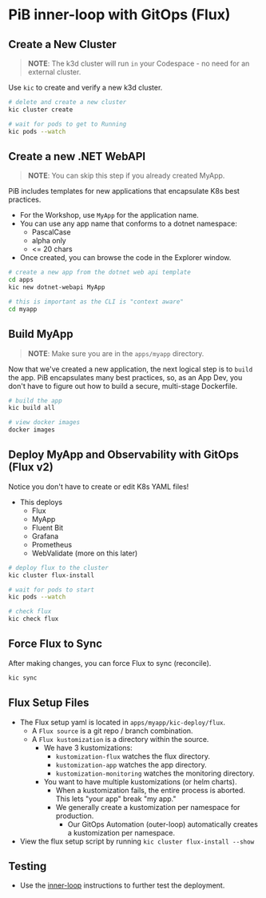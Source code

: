 # PiB inner-loop with GitOps (Flux)

## Create a New Cluster

> **NOTE**: The k3d cluster will run `in` your Codespace - no need for an external cluster.

Use `kic` to create and verify a new k3d cluster.

```bash
# delete and create a new cluster
kic cluster create

# wait for pods to get to Running
kic pods --watch
```

## Create a new .NET WebAPI

> **NOTE**: You can skip this step if you already created MyApp.

PiB includes templates for new applications that encapsulate K8s best practices.

- For the Workshop, use `MyApp` for the application name.
- You can use any app name that conforms to a dotnet namespace:
  - PascalCase
  - alpha only
  - <= 20 chars
- Once created, you can browse the code in the Explorer window.

```bash
# create a new app from the dotnet web api template
cd apps
kic new dotnet-webapi MyApp

# this is important as the CLI is "context aware"
cd myapp
```

## Build MyApp

> **NOTE**: Make sure you are in the `apps/myapp` directory.

Now that we've created a new application, the next logical step is to `build` the app. PiB encapsulates
many best practices, so, as an App Dev, you don't have to figure out how to build a secure, multi-stage
Dockerfile.

```bash
# build the app
kic build all

# view docker images
docker images
```

## Deploy MyApp and Observability with GitOps (Flux v2)

Notice you don't have to create or edit K8s YAML files!

- This deploys
  - Flux
  - MyApp
  - Fluent Bit
  - Grafana
  - Prometheus
  - WebValidate (more on this later)

```bash
# deploy flux to the cluster
kic cluster flux-install

# wait for pods to start
kic pods --watch

# check flux
kic check flux
```

## Force Flux to Sync

After making changes, you can force Flux to sync (reconcile).

```bash
kic sync
```

## Flux Setup Files

- The Flux setup yaml is located in `apps/myapp/kic-deploy/flux`.
  - A `Flux source` is a git repo / branch combination.
  - A `Flux kustomization` is a directory within the source.
    - We have 3 kustomizations:
      - `kustomization-flux` watches the flux directory.
      - `kustomization-app` watches the app directory.
      - `kustomization-monitoring` watches the monitoring directory.
    - You want to have multiple kustomizations (or helm charts).
      - When a kustomization fails, the entire process is aborted. This lets "your app" break "my app."
      - We generally create a kustomization per namespace for production.
        - Our GitOps Automation (outer-loop) automatically creates a kustomization per namespace.
- View the flux setup script by running `kic cluster flux-install --show`

## Testing

- Use the [inner-loop](./inner-loop.md#check-the-k8s-pods) instructions to further test the deployment.
